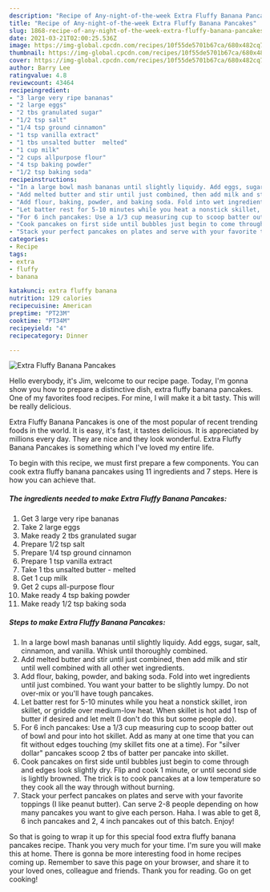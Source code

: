 ```yaml
---
description: "Recipe of Any-night-of-the-week Extra Fluffy Banana Pancakes"
title: "Recipe of Any-night-of-the-week Extra Fluffy Banana Pancakes"
slug: 1868-recipe-of-any-night-of-the-week-extra-fluffy-banana-pancakes
date: 2021-03-21T02:00:25.536Z
image: https://img-global.cpcdn.com/recipes/10f55de5701b67ca/680x482cq70/extra-fluffy-banana-pancakes-recipe-main-photo.jpg
thumbnail: https://img-global.cpcdn.com/recipes/10f55de5701b67ca/680x482cq70/extra-fluffy-banana-pancakes-recipe-main-photo.jpg
cover: https://img-global.cpcdn.com/recipes/10f55de5701b67ca/680x482cq70/extra-fluffy-banana-pancakes-recipe-main-photo.jpg
author: Barry Lee
ratingvalue: 4.8
reviewcount: 43464
recipeingredient:
- "3 large very ripe bananas"
- "2 large eggs"
- "2 tbs granulated sugar"
- "1/2 tsp salt"
- "1/4 tsp ground cinnamon"
- "1 tsp vanilla extract"
- "1 tbs unsalted butter  melted"
- "1 cup milk"
- "2 cups allpurpose flour"
- "4 tsp baking powder"
- "1/2 tsp baking soda"
recipeinstructions:
- "In a large bowl mash bananas until slightly liquidy. Add eggs, sugar, salt, cinnamon, and vanilla. Whisk until thoroughly combined."
- "Add melted butter and stir until just combined, then add milk and stir until well combined with all other wet ingredients."
- "Add flour, baking, powder, and baking soda. Fold into wet ingredients until just combined. You want your batter to be slightly lumpy. Do not over-mix or you&#39;ll have tough pancakes."
- "Let batter rest for 5-10 minutes while you heat a nonstick skillet, iron skillet, or griddle over medium-low heat. When skillet is hot add 1 tsp of butter if desired and let melt (I don&#39;t do this but some people do)."
- "For 6 inch pancakes: Use a 1/3 cup measuring cup to scoop batter out of bowl and pour into hot skillet. Add as many at one time that you can fit without edges touching (my skillet fits one at a time). For &#34;silver dollar&#34; pancakes scoop 2 tbs of batter per pancake into skillet."
- "Cook pancakes on first side until bubbles just begin to come through and edges look slightly dry. Flip and cook 1 minute, or until second side is lightly browned. The trick is to cook pancakes at a low temperature so they cook all the way through without burning."
- "Stack your perfect pancakes on plates and serve with your favorite toppings (I like peanut butter). Can serve 2-8 people depending on how many pancakes you want to give each person. Haha. I was able to get 8, 6 inch pancakes and 2, 4 inch pancakes out of this batch. Enjoy!"
categories:
- Recipe
tags:
- extra
- fluffy
- banana

katakunci: extra fluffy banana 
nutrition: 129 calories
recipecuisine: American
preptime: "PT23M"
cooktime: "PT34M"
recipeyield: "4"
recipecategory: Dinner

---
```



![Extra Fluffy Banana Pancakes](https://img-global.cpcdn.com/recipes/10f55de5701b67ca/680x482cq70/extra-fluffy-banana-pancakes-recipe-main-photo.jpg)

Hello everybody, it's Jim, welcome to our recipe page. Today, I'm gonna show you how to prepare a distinctive dish, extra fluffy banana pancakes. One of my favorites food recipes. For mine, I will make it a bit tasty. This will be really delicious.

Extra Fluffy Banana Pancakes is one of the most popular of recent trending foods in the world. It is easy, it's fast, it tastes delicious. It is appreciated by millions every day. They are nice and they look wonderful. Extra Fluffy Banana Pancakes is something which I've loved my entire life.




To begin with this recipe, we must first prepare a few components. You can cook extra fluffy banana pancakes using 11 ingredients and 7 steps. Here is how you can achieve that.

<!--inarticleads1-->

##### The ingredients needed to make Extra Fluffy Banana Pancakes:

1. Get 3 large very ripe bananas
1. Take 2 large eggs
1. Make ready 2 tbs granulated sugar
1. Prepare 1/2 tsp salt
1. Prepare 1/4 tsp ground cinnamon
1. Prepare 1 tsp vanilla extract
1. Take 1 tbs unsalted butter - melted
1. Get 1 cup milk
1. Get 2 cups all-purpose flour
1. Make ready 4 tsp baking powder
1. Make ready 1/2 tsp baking soda




<!--inarticleads2-->

##### Steps to make Extra Fluffy Banana Pancakes:

1. In a large bowl mash bananas until slightly liquidy. Add eggs, sugar, salt, cinnamon, and vanilla. Whisk until thoroughly combined.
1. Add melted butter and stir until just combined, then add milk and stir until well combined with all other wet ingredients.
1. Add flour, baking, powder, and baking soda. Fold into wet ingredients until just combined. You want your batter to be slightly lumpy. Do not over-mix or you&#39;ll have tough pancakes.
1. Let batter rest for 5-10 minutes while you heat a nonstick skillet, iron skillet, or griddle over medium-low heat. When skillet is hot add 1 tsp of butter if desired and let melt (I don&#39;t do this but some people do).
1. For 6 inch pancakes: Use a 1/3 cup measuring cup to scoop batter out of bowl and pour into hot skillet. Add as many at one time that you can fit without edges touching (my skillet fits one at a time). For &#34;silver dollar&#34; pancakes scoop 2 tbs of batter per pancake into skillet.
1. Cook pancakes on first side until bubbles just begin to come through and edges look slightly dry. Flip and cook 1 minute, or until second side is lightly browned. The trick is to cook pancakes at a low temperature so they cook all the way through without burning.
1. Stack your perfect pancakes on plates and serve with your favorite toppings (I like peanut butter). Can serve 2-8 people depending on how many pancakes you want to give each person. Haha. I was able to get 8, 6 inch pancakes and 2, 4 inch pancakes out of this batch. Enjoy!




So that is going to wrap it up for this special food extra fluffy banana pancakes recipe. Thank you very much for your time. I'm sure you will make this at home. There is gonna be more interesting food in home recipes coming up. Remember to save this page on your browser, and share it to your loved ones, colleague and friends. Thank you for reading. Go on get cooking!
